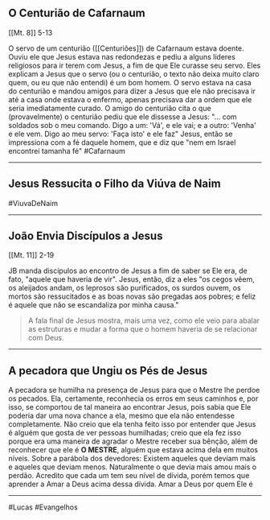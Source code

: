 ## O Centurião de Cafarnaum
[[Mt. 8]] 5-13

O servo de um centurião ([[Centuriões]]) de Cafarnaum estava doente. Ouviu ele que Jesus estava nas redondezas e pediu a alguns líderes religiosos para ir terem com Jesus, a fim de que Ele curasse seu servo.
Eles explicam a Jesus que o servo (ou o centurião, o texto não deixa muito claro quem, ou eu que não entendi) é um bom homem.
O servo estava na casa do centurião e mandou amigos para dizer a Jesus que ele não precisava ir até a casa onde estava o enfermo, apenas precisava dar a ordem que ele seria imediatamente curado.
O amigo do centurião cita o que (provavelmente) o centurião pediu que ele dissesse a Jesus: "... com soldados sob o meu comando. Digo a um: 'Vá', e ele vai; e a outro: 'Venha' e ele vem. Digo ao meu servo: 'Faça isto' e ele faz"
Jesus, então se impressiona com a fé daquele homem, que e diz que "nem em Israel encontrei tamanha fé"
#Cafarnaum

---
## Jesus Ressucita o Filho da Viúva de Naim
#ViuvaDeNaim

---
## João Envia Discípulos a Jesus
[[Mt. 11]] 2-19

JB manda discípulos ao encontro de Jesus a fim de saber se Ele era, de fato, "aquele que haveria de vir". Jesus, então, diz a eles "os cegos vêem, os aleijados andam, os leprosos são purificados, os surdos ouvem, os mortos são ressucitados e as boas novas são pregadas aos pobres; e feliz é aquele que não se escandaliza por minha causa."
> A fala final de Jesus mostra, mais uma vez, como ele veio para abalar as estruturas e mudar a forma que o homem haveria de se relacionar com Deus.

---
## A pecadora que Ungiu os Pés de Jesus
A pecadora se humilha na presença de Jesus para que o Mestre lhe perdoe os pecados. Ela, certamente, reconhecia os erros em seus caminhos e, por isso, se comportou de tal maneira ao encontrar Jesus, pois sabia que Ele poderia dar uma nova chance a ela, mesmo que ela não entendesse completamente. Não creio que ela tenha feito isso por entender que Jesus é alguém que gosta de ver pessoas humilhadas; creio que ela fez isso porque era uma maneira de agradar o Mestre receber sua bênção, além de reconhecer que ele é **O MESTRE**, alguém que estava acima dela em muitos níveis.
Sobre a parábola dos devedores: Existem aqueles que deviam mais e aqueles que deviam menos. Naturalmente o que devia mais amou mais o perdão. Acredito que cada um tem seu nível de dívida, porém temos que aprender a Amar a Deus acima dessa dívida. Amar a Deus por quem Ele é

---
#Lucas 
#Evangelhos 